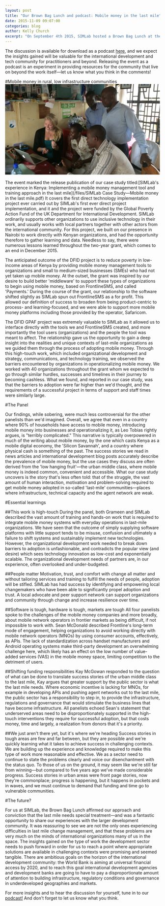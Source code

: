 ```yaml
---
layout: post
title: "Our Brown Bag Lunch and podcast: Mobile money in the last mile"
date: 2015-11-09 09:07:00
categories: blog
author: Kelly Church
excerpt: "On September 4th 2015, SIMLab hosted a Brown Bag Lunch at the OpenGov Hub in DC, an informal session for colleagues in the technology and development community. Our panel explored the mobile money space from all perspectives: community-level implementation, programs, technology and international policy. We were delighted to be joined by Kay McGowen, Digital Finance Team Lead at USAID's Global Development Lab; Leo Tobias, Technology Team Manager at the Grameen Foundation; Sean McDonald, CEO of FrontlineSMS and myself Kelly Church, Project Director of the Credit project at SIMLab with crafty moderation by Laura Walker McDonald, SIMLab's CEO."
---
```

The discussion is available for download as a podcast [here](https://soundcloud.com/socialimpactlab/only-tough-options), and we expect the insights gained will be valuable for the international development and tech community for practitioners and beyond. Releasing the event as a podcast is an experiment in providing resources for the community that live on beyond the work itself&mdash;let us know what you think in the comments!

#Mobile money in rural, low infrastructure communities
<img src="/images/post_images/sacco.jpg" class="fluid post image">

The event marked the release publication of our case study titled:[SIMLab's experience in Kenya: Implementing a mobile money management tool and training approach in the last mile](/files/SIMLab Case Study&mdash;Mobile money in the last mile.pdf) It covers the first direct technology implementation project ever carried out by SIMLab's first ever direct project implementation, and it and the project were funded by the Global Poverty Action Fund of the UK Department for International Development. SIMLab ordinarily supports other organizations to use inclusive technology in their work, and usually works with local partners together with other actors from the international community. For this project, we built on our presence in Nairobi to work directly with Kenyan organizations, and had the opportunity therefore to gather learning and data. Needless to say, there were numerous lessons learned throughout the two-year grant, which comes to an end in December 2015.

The anticipated outcome of the DFID project is to reduce poverty in low-income areas of Kenya by providing mobile money management tools to organizations and small to medium-sized businesses (SMEs) who had not yet taken up mobile money. At the outset, the grant was inspired by our desire to build better 'middleware' to support these types of organizations to begin using mobile money, based on FrontlineSMS, and called 'Payments.' During the course of the grant, our relationship to the software shifted slightly as SIMLab spun out FrontlineSMS as a for profit. This allowed our definition of success to broaden from being product-centric to process- and learning-focused, and we were able to support more mobile money platforms including those provided by the operator, Safaricom.

The DFID GPAF project was extremely valuable to SIMLab as it allowed us to interface directly with the tools we and FrontlineSMS created, and more importantly the tool users (organizations) and the people the tool was meant to affect. The relationship gave us the opportunity to gain a deep insight into the realities and unique contexts of last-mile organizations as we guided them through the process of adopting mobile money. Through this high-touch work, which included organizational development and strategy, communications, and technology training, we observed the barriers encountered by organizations in operationalizing mobile money. We worked with 40 organizations throughout the grant whom we expected to go through similar hurdles, successes and timelines in their journey to becoming cashless. What we found, and reported in our case study, was that the barriers to adoption were far higher than we'd thought, and the requirements of a successful project in terms of support and staff times were similarly large.

#The Panel

Our findings, while sobering, were much less controversial for the other panelists than we'd imagined. Overall, we agree that even in a country where 90% of households have access to mobile money, introducing mobile money into businesses and operationalizing it, as Leo Tobias rightly argues, is "terribly complicated." This narrative is typically overpowered in much of the writing about mobile money, by the one which casts Kenya as a mobile digital economy, the 'Silicon Savannah', and a country where physical cash is something of the past. The success stories we read in news articles and international development blog posts accurately describe the prevalence of mobile money, but the use cases they discuss are often derived from the 'low hanging fruit'&mdash;the urban middle class, where mobile money is indeed common, convenient and accessible. What our case study uncovers is the story that's less often told: that of the struggle, the vast amount of human interaction, motivation and problem-solving required to get mobile money adopted in so-called 'last-mile' communities&mdash;places where infrastructure, technical capacity and the agent network are weak.

#Essential learnings

##This work is high-touch
During the panel, both Grameen and SIMLab described the vast amount of training and hands-on work that is required to integrate mobile money systems with everyday operations in last-mile organizations. We have seen that the outcome of simply supplying software platforms with little support tends to be misuse, confusion and ultimately a failure to shift systems and sustainably implement new technologies. However, the organizational development work needed to break down barriers to adoption is unfashionable, and contradicts the popular view (and desire) which sees technology innovation as low-cost and exponentially scalable. The organizational development needs of partners are, in our experience, often overlooked and under-budgeted.  

##People matter
Motivation, trust, and comfort with change all matter and without tailoring services and training to fulfill the needs of people, adoption will be stifled. SIMLab has had success by identifying and empowering local changemakers who have been able to significantly propel adoption and trust.  A local advocate and peer support network can support organizations and community through change and increase resilience over time.

##Software is tough, hardware is tough, markets are tough
All four panelists spoke to the challenges of the mobile money companies and more broadly, about mobile network operators in frontier markets as being difficult, if not impossible to work with. Sean McDonald described Frontline's long-term mode of engagement, helping organizations to avoid working directly with mobile network operators (MNOs) by using consumer accounts, effectively, as APIs. The lack of standardization across handset manufacturers and Android operating systems make third-party development an overwhelming challenge here, which likely has an effect on the low number of value-added services (VAS) in the mobile money space, limiting competition to the detriment of users.

##Shifting funding responsibilities
Kay McGowan responded to the question of what can be done to translate success stories of the urban middle class to the last mile, Kay argues that greater support by the public sector is what the last mile needs. Where economic incentive is lacking for MNOs, for example in developing APIs and pushing agent networks out to the last mile, the public sector has a responsibility to step in, to provide the infrastructure, regulations and governance that would stimulate the business lines that have become infrastructure. All panelists echoed Sean's statement that underserved areas need to be disproportionately supported in the high-touch interventions they require for successful adoption, but that costs money, time and largely, a realization from donors that it's a priority.

##We just aren't there yet, but it's where we're heading
Success stories in tough areas are few and far between, but they are possible and we're quickly learning what it takes to achieve success in challenging contexts. We are building up the experience and knowledge required to make this type of work more reasonable and effective. We as a sector need to continue to state the problems clearly and voice our disenchantment with the status quo. To those of us on the ground, it may seem like we're still far from winning&mdash;but compared to five years ago we've made considerable progress. Success stories in urban areas were front page stories, now they're commonplace; progress is happening, but it happens in pockets and in waves, and we must continue to demand that funding and time go to vulnerable communities.

#The future?

For us at SIMLab, the Brown Bag Lunch affirmed our approach and conviction that the last mile needs special treatment&mdash;and was a fantastic opportunity to share our experiences with the larger development community.  It was reassuring to see we are not the only ones experiencing difficulties in last mile change management, and that these problems are very much on the minds of international organizations many of us in the space. The insights gained on the type of work the development sector needs to push forward in order for us to reach a point where appropriate solutions are available in challenging contexts were promising and seemed tangible.  There are ambitious goals on the horizon of the international development community: the World Bank is aiming at universal financial access by 2020, and to reach this goal international development agencies and development banks are going to have to pay a disproportionate amount of attention to building infrastructure, regulatory conditions and governance in underdeveloped geographies and markets.

For more insights and to hear the discussion for yourself, tune in to our [podcast!](https://soundcloud.com/socialimpactlab/only-tough-options) And don't forget to let us know what you think.
